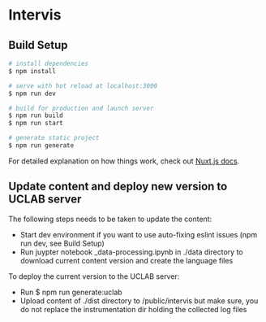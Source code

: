 # Intervis

## Build Setup

```bash
# install dependencies
$ npm install

# serve with hot reload at localhost:3000
$ npm run dev

# build for production and launch server
$ npm run build
$ npm run start

# generate static project
$ npm run generate
```

For detailed explanation on how things work, check out [Nuxt.js docs](https://nuxtjs.org).


## Update content and deploy new version to UCLAB server

The following steps needs to be taken to update the content:
- Start dev environment if you want to use auto-fixing eslint issues (npm run dev, see Build Setup)
- Run juypter notebook _data-processing.ipynb in ./data directory to download current content version and create the language files

To deploy the current version to the UCLAB server:
- Run $ npm run generate:uclab
- Upload content of ./dist directory to /public/intervis but make sure, you do not replace the instrumentation dir holding the collected log files

